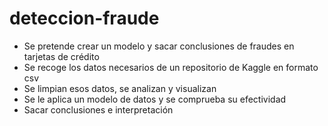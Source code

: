 # deteccion-fraude
- Se pretende crear un modelo y sacar conclusiones de fraudes en tarjetas de crédito
- Se recoge los datos necesarios de un repositorio de Kaggle en formato csv
- Se limpian esos datos, se analizan y visualizan
- Se le aplica un modelo de datos y se comprueba su efectividad
- Sacar conclusiones e interpretación
